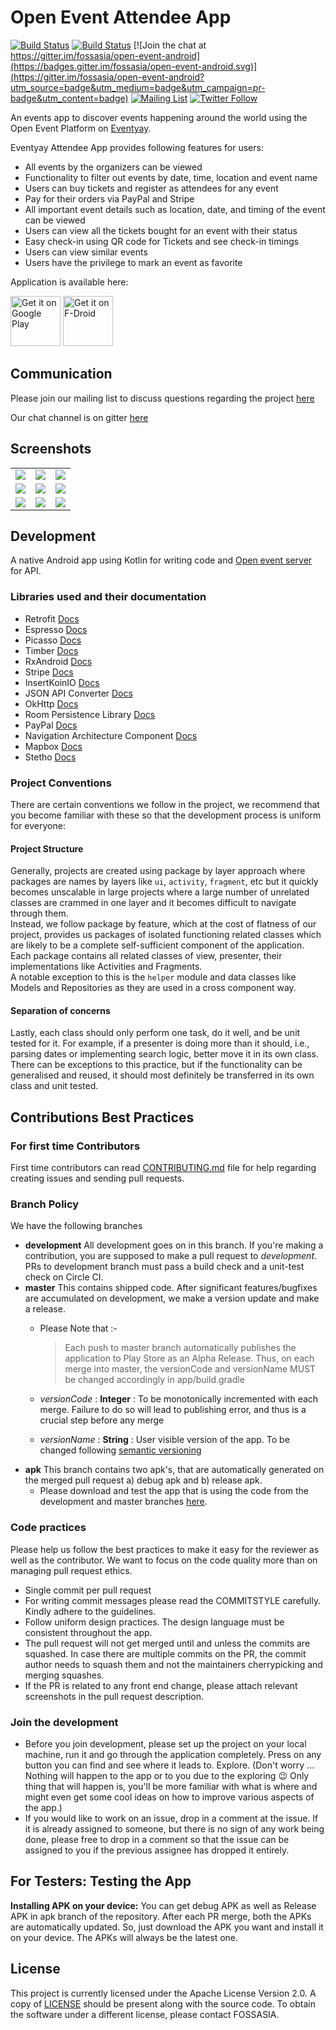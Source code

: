 # Open Event Attendee App
[![Build Status](https://img.shields.io/travis/fossasia/open-event-attendee-android/development.svg?label=development)](https://travis-ci.org/fossasia/open-event-attendee-android?branch=development)
[![Build Status](https://img.shields.io/travis/fossasia/open-event-attendee-android/master.svg?label=master)](https://travis-ci.org/fossasia/open-event-attendee-android?branch=master)
[![Join the chat at https://gitter.im/fossasia/open-event-android](https://badges.gitter.im/fossasia/open-event-android.svg)](https://gitter.im/fossasia/open-event-android?utm_source=badge&utm_medium=badge&utm_campaign=pr-badge&utm_content=badge)
[![Mailing List](https://img.shields.io/badge/Mailing%20List-FOSSASIA-blue.svg)](https://groups.google.com/forum/#!forum/open-event)
[![Twitter Follow](https://img.shields.io/twitter/follow/eventyay.svg?style=social&label=Follow&maxAge=2592000?style=flat-square)](https://twitter.com/eventyay)

An events app to discover events happening around the world using the Open Event Platform on [Eventyay](https://eventyay.com).

Eventyay Attendee App provides following features for users:
- All events by the organizers can be viewed
- Functionality to filter out events by date, time, location and event name
- Users can buy tickets and register as attendees for any event
- Pay for their orders via PayPal and Stripe
- All important event details such as location, date, and timing of the event can be viewed
- Users can view all the tickets bought for an event with their status
- Easy check-in using QR code for Tickets and see check-in timings
- Users can view similar events
- Users have the privilege to mark an event as favorite

Application is available here:

<a href='https://play.google.com/store/apps/details?id=com.eventyay.attendee'><img alt='Get it on Google Play' src='docs/images/ic_play_store.png' height="80"/></a>
<a href='https://f-droid.org/en/packages/com.eventyay.attendee/'><img alt='Get it on F-Droid' src='docs/images/ic_fdroid.png' height="80"/></a>

## Communication

Please join our mailing list to discuss questions regarding the project [here](https://groups.google.com/forum/#!forum/open-event)

Our chat channel is on gitter [here](https://gitter.im/fossasia/open-event-attendee-android)

## Screenshots
<table>
        <tr>
<td><img src = "fastlane/metadata/android/en-US/images/phoneScreenshots/screenshot_1.jpg"></td>
<td><img src = "fastlane/metadata/android/en-US/images/phoneScreenshots/screenshot_2.jpg"></td>
<td><img src = "fastlane/metadata/android/en-US/images/phoneScreenshots/screenshot_3.jpg"></td>
        </tr>
        <tr>
<td><img src = "fastlane/metadata/android/en-US/images/phoneScreenshots/screenshot_4.jpg"></td>
<td><img src = "fastlane/metadata/android/en-US/images/phoneScreenshots/screenshot_5.jpg"></td>
<td><img src = "fastlane/metadata/android/en-US/images/phoneScreenshots/screenshot_6.jpg"></td>
        </tr>
        <tr>
<td><img src = "fastlane/metadata/android/en-US/images/phoneScreenshots/screenshot_7.jpg"></td>
<td><img src = "fastlane/metadata/android/en-US/images/phoneScreenshots/screenshot_8.jpg"></td>
<td><img src = "fastlane/metadata/android/en-US/images/phoneScreenshots/screenshot_9.jpg"></td>
        </tr>
</table>        

## Development

A native Android app using Kotlin for writing code and [Open event server](https://github.com/fossasia/open-event-server) for API.

### Libraries used and their documentation

- Retrofit [Docs](http://square.github.io/retrofit/2.x/retrofit/)
- Espresso [Docs](https://github.com/codepath/android_guides/wiki/UI-Testing-with-Espresso)
- Picasso [Docs](http://square.github.io/picasso/)
- Timber [Docs](http://jakewharton.github.io/timber/)
- RxAndroid [Docs](https://github.com/ReactiveX/RxAndroid)
- Stripe [Docs](https://github.com/stripe/stripe-android)
- InsertKoinIO [Docs](https://github.com/InsertKoinIO/koin)
- JSON API Converter [Docs](https://github.com/jasminb/jsonapi-converter)
- OkHttp [Docs](http://square.github.io/okhttp/)
- Room Persistence Library [Docs](https://developer.android.com/topic/libraries/architecture/room)
- PayPal [Docs](https://github.com/paypal/PayPal-Android-SDK)
- Navigation Architecture Component [Docs](https://developer.android.com/guide/navigation/navigation-getting-started)
- Mapbox [Docs](https://docs.mapbox.com/)
- Stetho [Docs](https://github.com/facebook/stetho)

### Project Conventions

There are certain conventions we follow in the project, we recommend that you become familiar with these so that the development process is uniform for everyone:

#### Project Structure

Generally, projects are created using package by layer approach where packages are names by layers like `ui`, `activity`, `fragment`, etc but it quickly becomes unscalable in large projects where a large number of unrelated classes are crammed in one layer and it becomes difficult to navigate through them.  
Instead, we follow package by feature, which at the cost of flatness of our project, provides us packages of isolated functioning related classes which are likely to be a complete self-sufficient component of the application. Each package contains all related classes of view, presenter, their implementations like Activities and Fragments.  
A notable exception to this is the `helper` module and data classes like Models and Repositories as they are used in a cross component way.  

#### Separation of concerns

Lastly, each class should only perform one task, do it well, and be unit tested for it. For example, if a presenter is doing more than it should, i.e., parsing dates or implementing search logic, better move it in its own class. There can be exceptions to this practice, but if the functionality can be generalised and reused, it should most definitely be transferred in its own class and unit tested.

## Contributions Best Practices

### For first time Contributors

First time contributors can read [CONTRIBUTING.md](/CONTRIBUTING.md) file for help regarding creating issues and sending pull requests.

### Branch Policy

We have the following branches

 * **development** All development goes on in this branch. If you're making a contribution, you are supposed to make a pull request to _development_. PRs to development branch must pass a build check and a unit-test check on Circle CI.
 * **master** This contains shipped code. After significant features/bugfixes are accumulated on development, we make a version update and make a release.
 	- Please Note that :-
		> Each push to master branch automatically publishes the application to Play Store as an Alpha Release. Thus, on each merge into master, the versionCode and versionName MUST be changed accordingly in app/build.gradle

	 - _versionCode_ : **Integer** : To be monotonically incremented with each merge. Failure to do so will lead to 				publishing error, and thus is a crucial step before any merge
	 - _versionName_ : **String** : User visible version of the app. To be changed following [semantic versioning](http://semver.org/)
 * **apk** This branch contains two apk's, that are automatically generated on the merged pull request a) debug apk and b) release apk.
    - Please download and test the app that is using the code from the development and master branches [here](https://github.com/fossasia/open-event-attendee-android/tree/apk).
### Code practices

Please help us follow the best practices to make it easy for the reviewer as well as the contributor. We want to focus on the code quality more than on managing pull request ethics.

 * Single commit per pull request
 * For writing commit messages please read the COMMITSTYLE carefully. Kindly adhere to the guidelines.
 * Follow uniform design practices. The design language must be consistent throughout the app.
 * The pull request will not get merged until and unless the commits are squashed. In case there are multiple commits on the PR, the commit author needs to squash them and not the maintainers cherrypicking and merging squashes.
 * If the PR is related to any front end change, please attach relevant screenshots in the pull request description.

### Join the development

* Before you join development, please set up the project on your local machine, run it and go through the application completely. Press on any button you can find and see where it leads to. Explore. (Don't worry ... Nothing will happen to the app or to you due to the exploring :wink: Only thing that will happen is, you'll be more familiar with what is where and might even get some cool ideas on how to improve various aspects of the app.)
* If you would like to work on an issue, drop in a comment at the issue. If it is already assigned to someone, but there is no sign of any work being done, please free to drop in a comment so that the issue can be assigned to you if the previous assignee has dropped it entirely.

## For Testers: Testing the App
**Installing APK on your device:** You can get debug APK as well as Release APK in apk branch of the repository. After each PR merge, both the APKs are automatically updated. So, just download the APK you want and install it on your device. The APKs will always be the latest one.

## License

This project is currently licensed under the Apache License Version 2.0. A copy of [LICENSE](LICENSE) should be present along with the source code. To obtain the software under a different license, please contact FOSSASIA.
